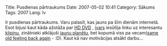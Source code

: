 Title: Pusdienas pārtraukums
Date: 2007-05-02 10:41
Category: Sākums
Tags: 2007
Lang: lv

Ir pusdienas pārtraukums. Varu palasīt, kas jauns pa šīm dienām internetā. Esot bijusi kaut kāda ažotāža par [HD DVD](http://laacz.lv/blog/2007/05/02/hd-dvd-manija/) , [ivars](http://nesaprot.net/blog/wp-admin/indriks.com)   iesūtīja linku uz interesantu [klipiņu](http://notesjokes.blogspot.com/2007/04/gada-smieklgkais-video.html), zinātnieki atklājuši [jaunu planētu](http://www.tvnet.lv/zinas/tehnologijas/mistika/article.php?id=496035), bet kopumā viss pa vecam([same old feeling back again](http://youtube.com/watch?v=riTZoqDqmKY)  - :D). Kaut kā nav motivācijas atsākt darbu...
